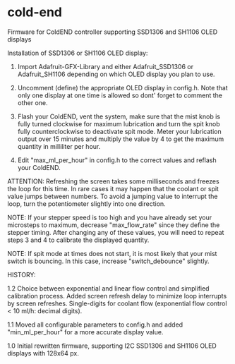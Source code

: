 # cold-end
Firmware for ColdEND controller supporting SSD1306 and SH1106 OLED displays

Installation of SSD1306 or SH1106 OLED display:

1) Import Adafruit-GFX-Library and either Adafruit_SSD1306 or Adafruit_SH1106
   depending on which OLED display you plan to use.

2) Uncomment (define) the appropriate OLED display in config.h. Note that only one display
   at one time is allowed so dont' forget to comment the other one.

3) Flash your ColdEND, vent the system, make sure that the mist knob is fully turned clockwise
   for maximum lubrication and turn the spit knob fully counterclockwise to deactivate spit mode.
   Meter your lubrication output over 15 minutes and multiply the value by 4 to get the maximum
   quantity in milliliter per hour.

4) Edit "max_ml_per_hour" in config.h to the correct values and reflash your ColdEND.


ATTENTION: Refreshing the screen takes some milliseconds and freezes the loop for this time.
In rare cases it may happen that the coolant or spit value jumps between numbers.
To avoid a jumping value to interrupt the loop, turn the potentiometer slightly into one direction.

NOTE: If your stepper speed is too high and you have already set your microsteps to maximum,
decrease "max_flow_rate" since they define the stepper timing. After changing any of these values,
you will need to repeat steps 3 and 4 to calibrate the displayed quantity.

NOTE: If spit mode at times does not start, it is most likely that your mist switch is bouncing.
In this case, increase "switch_debounce" slightly.


HISTORY:

1.2 Choice between exponential and linear flow control and simplified calibration process.
    Added screen refresh delay to minimize loop interrupts by screen refreshes.
    Single-digits for coolant flow (exponential flow control < 10 ml/h: decimal digits).

1.1 Moved all configurable parameters to config.h and added "min_ml_per_hour" for a more accurate display value.

1.0 Initial rewritten firmware, supporting I2C SSD1306 and SH1106 OLED displays with 128x64 px.
